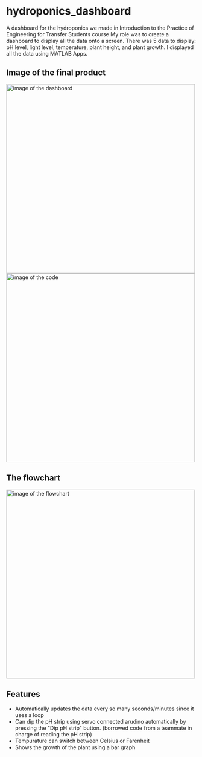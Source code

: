 # hydroponics_dashboard
A dashboard for the hydroponics we made in Introduction to the Practice of Engineering for Transfer Students course
My role was to create a dashboard to display all the data onto a screen. There was 5 data to display: pH level, light level, temperature, plant height, and plant growth. I displayed all the data using MATLAB Apps.

## Image of the final product
<img width="500" alt="image of the dashboard" src="https://user-images.githubusercontent.com/91513486/189539660-e28acca0-89e8-4489-a9fb-93dff646f965.png"><img width="500" alt="image of the code" src="https://user-images.githubusercontent.com/91513486/189539902-f7713c45-f52a-4a3d-af1b-36f2c53c23ef.png">

## The flowchart
<img width="500" alt="image of the flowchart" src="https://user-images.githubusercontent.com/91513486/189539584-cf1e4da9-1b3c-40a3-b875-036b2a93171e.png">

## Features
- Automatically updates the data every so many seconds/minutes since it uses a loop
- Can dip the pH strip using servo connected arudino automatically by pressing the "Dip pH strip" button. (borrowed code from a teammate in charge of reading the pH strip)
- Tempurature can switch between Celsius or Farenheit
- Shows the growth of the plant using a bar graph
